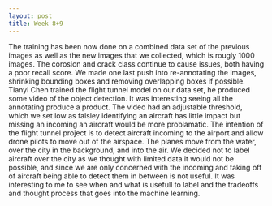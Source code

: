```yaml
---
layout: post
title: Week 8+9
---
```


The training has been now done on a combined data set of the previous images as well as the new images that we collected, which is rougly 1000 images.
The corosion and crack class continue to cause issues, both having a poor recall score. We made one last push into re-annotating the images, shrinking bounding boxes and removing overlapping boxes if possible.   
Tianyi Chen trained the flight tunnel model on our data set, he produced some video of the object detection. It was interesting seeing all the annotating produce a product. The video had an adjustable threshold, which we set low as falsley identifying an aircraft has little impact but missing an incoming an aircraft would be more problamatic. The intention of the flight tunnel project is to detect aircraft incoming to the airport and allow drone pilots to move out of the airspace. The planes move from the water, over the city in the background, and into the air. We decided not to label aircraft over the city as we thought with limited data it would not be possible, and since we are only concerned with the incoming and taking off of aircraft being able to detect them in between is not useful. It was interesting to me to see when and what is usefull to label and the tradeoffs and thought process that goes into the machine learning.

